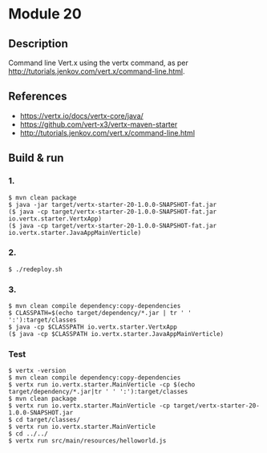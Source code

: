 # Module 20

## Description

Command line Vert.x using the vertx command, as per http://tutorials.jenkov.com/vert.x/command-line.html.

## References

* https://vertx.io/docs/vertx-core/java/
* https://github.com/vert-x3/vertx-maven-starter
* http://tutorials.jenkov.com/vert.x/command-line.html

## Build & run

### 1.

```
$ mvn clean package
$ java -jar target/vertx-starter-20-1.0.0-SNAPSHOT-fat.jar
($ java -cp target/vertx-starter-20-1.0.0-SNAPSHOT-fat.jar io.vertx.starter.VertxApp)
($ java -cp target/vertx-starter-20-1.0.0-SNAPSHOT-fat.jar io.vertx.starter.JavaAppMainVerticle)
```

### 2.

```
$ ./redeploy.sh
```

### 3.

```
$ mvn clean compile dependency:copy-dependencies
$ CLASSPATH=$(echo target/dependency/*.jar | tr ' ' ':'):target/classes
$ java -cp $CLASSPATH io.vertx.starter.VertxApp
($ java -cp $CLASSPATH io.vertx.starter.JavaAppMainVerticle)
```

### Test

```
$ vertx -version
$ mvn clean compile dependency:copy-dependencies
$ vertx run io.vertx.starter.MainVerticle -cp $(echo target/dependency/*.jar|tr ' ' ':'):target/classes
$ mvn clean package
$ vertx run io.vertx.starter.MainVerticle -cp target/vertx-starter-20-1.0.0-SNAPSHOT.jar 
$ cd target/classes/
$ vertx run io.vertx.starter.MainVerticle
$ cd ../../
$ vertx run src/main/resources/helloworld.js
```

